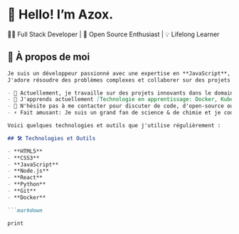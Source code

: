 # 👋 Hello! I’m Azox.

👨‍💻 Full Stack Developer | 🚀 Open Source Enthusiast | 💡 Lifelong Learner

## 🌟 À propos de moi

```markdown
Je suis un développeur passionné avec une expertise en **JavaScript**, **Python**, **Node.js**, **React**, et **DevOps**. 
J'adore résoudre des problèmes complexes et collaborer sur des projets open-source.

- 🔭 Actuellement, je travaille sur des projets innovants dans le domaine de l'intelligence artificielle et des systèmes distribués.
- 🌱 J'apprends actuellement [Technologie en apprentissage: Docker, Kubernetes, IA, etc.].
- 💬 N'hésite pas à me contacter pour discuter de code, d'open-source ou de collaborations !
- ⚡ Fait amusant: Je suis un grand fan de science & de chimie et je code souvent en écoutant des soundtracks épiques !

Voici quelques technologies et outils que j'utilise régulièrement :

## 🛠️ Technologies et Outils

- **HTML5**
- **CSS3**
- **JavaScript**
- **Node.js**
- **React**
- **Python**
- **Git**
- **Docker**

```markdown

print
